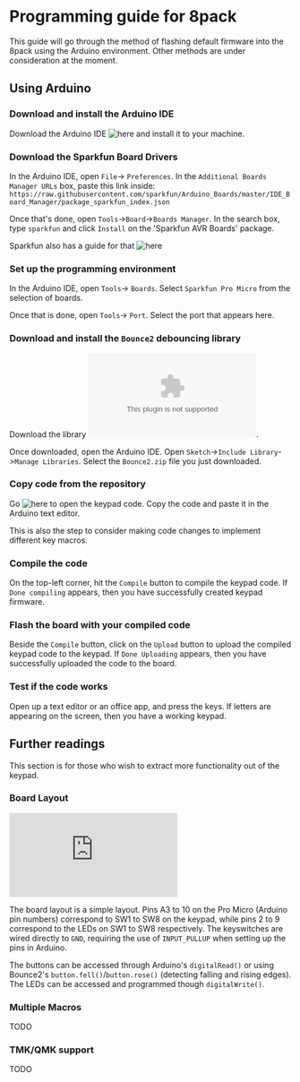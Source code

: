 # Programming guide for 8pack
This guide will go through the method of flashing default firmware into the 8pack using the Arduino environment. Other methods are under consideration at the moment. 

## Using Arduino
### Download and install the Arduino IDE
Download the Arduino IDE ![here](https://www.arduino.cc/en/Main/Software) and install it to your machine.

### Download the Sparkfun Board Drivers
In the Arduino IDE, open `File`-> `Preferences`. In the `Additional Boards Manager URLs` box, paste this link inside: ```https://raw.githubusercontent.com/sparkfun/Arduino_Boards/master/IDE_Board_Manager/package_sparkfun_index.json```

Once that's done, open `Tools`->`Board`->`Boards Manager`. In the search box, type `sparkfun` and click `Install` on the 'Sparkfun AVR Boards' package. 

Sparkfun also has a guide for that ![here](https://learn.sparkfun.com/tutorials/pro-micro--fio-v3-hookup-guide/all)

### Set up the programming environment
In the Arduino IDE, open `Tools`-> `Boards`. Select `Sparkfun Pro Micro` from the selection of boards.

Once that is done, open `Tools`-> `Port`. Select the port that appears here.

### Download and install the `Bounce2` debouncing library
Download the library ![here](https://github.com/thomasfredericks/Bounce2/archive/master.zip). 

Once downloaded, open the Arduino IDE. Open `Sketch`->`Include Library`->`Manage Libraries`. Select the `Bounce2.zip` file you just downloaded.

### Copy code from the repository
Go ![here](https://github.com/cgarcia2097/8-Pack/blob/8-pack-updates/Ver.%201.2/Arduino%20Code/8-Pack.ino) to open the keypad code. Copy the code and paste it in the Arduino text editor.

This is also the step to consider making code changes to implement different key macros.

### Compile the code
On the top-left corner, hit the `Compile` button to compile the keypad code. If `Done compiling` appears, then you have successfully created keypad firmware.

### Flash the board with your compiled code
Beside the `Compile` button, click on the `Upload` button to upload the compiled keypad code to the keypad. If `Done Uploading` appears, then you have successfully uploaded the code to the board.

### Test if the code works
Open up a text editor or an office app, and press the keys. If letters are appearing on the screen, then you have a working keypad.

## Further readings
This section is for those who wish to extract more functionality out of the keypad.

### Board Layout 
![img](https://github.com/cgarcia2097/8-Pack/blob/8-pack-updates/Ver.%201.1/keypad/schematic.pdf)

The board layout is a simple layout. Pins A3 to 10 on the Pro Micro (Arduino pin numbers) correspond to SW1 to SW8 on the keypad, while pins 2 to 9 correspond to the LEDs on SW1 to SW8 respectively. The keyswitches are wired directly to `GND`, requiring the use of `INPUT_PULLUP` when setting up the pins in Arduino.

The buttons can be accessed through Arduino's `digitalRead()` or using Bounce2's `button.fell()`/`button.rose()` (detecting falling and rising edges). The LEDs can be accessed and programmed though `digitalWrite()`.

### Multiple Macros
TODO

### TMK/QMK support
TODO
